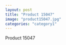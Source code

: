 ```yaml
---
layout: post
title: "Product 15047"
image: "product15047.jpg"
categories: "category1"
---
```

Product 15047

